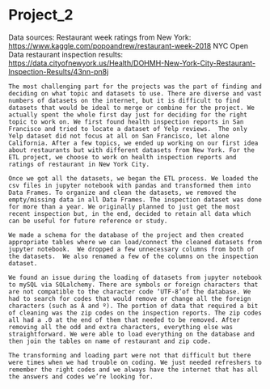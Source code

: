 # Project_2

Data sources:
Restaurant week ratings from New York: https://www.kaggle.com/popoandrew/restaurant-week-2018
NYC Open Data restaurant inspection results: https://data.cityofnewyork.us/Health/DOHMH-New-York-City-Restaurant-Inspection-Results/43nn-pn8j

	The most challenging part for the projects was the part of finding and deciding on what topic and datasets to use. There are diverse and vast numbers of datasets on the internet, but it is difficult to find datasets that would be ideal to merge or combine for the project. We actually spent the whole first day just for deciding for the right topic to work on. We first found health inspection reports in San Francisco and tried to locate a dataset of Yelp reviews.  The only Yelp dataset did not focus at all on San Francisco, let alone California. After a few topics, we ended up working on our first idea about restaurants but with different datasets from New York. For the ETL project, we choose to work on health inspection reports and ratings of restaurant in New York City.

	Once we got all the datasets, we began the ETL process. We loaded the csv files in jupyter notebook with pandas and transformed them into Data Frames. To organize and clean the datasets, we removed the empty/missing data in all Data Frames. The inspection dataset was done for more than a year. We originally planned to just get the most recent inspection but, in the end, decided to retain all data which can be useful for future reference or study. 
	
	We made a schema for the database of the project and then created appropriate tables where we can load/connect the cleaned datasets from jupyter notebook.  We dropped a few unnecessary columns from both of the datasets.  We also renamed a few of the columns on the inspection dataset.
	
	We found an issue during the loading of datasets from jupyter notebook to mySQL via SQLalchemy. There are symbols or foreign characters that are not compatible to the character code ‘UTF-8’of the database. We had to search for codes that would remove or change all the foreign characters (such as Â and º). The portion of data that required a bit of cleaning was the zip codes on the inspection reports. The zip codes all had a .0 at the end of them that needed to be removed. After removing all the odd and extra characters, everything else was straightforward. We were able to load everything on the database and then join the tables on name of restaurant and zip code. 

	The transforming and loading part were not that difficult but there were times when we had trouble on coding. We just needed refreshers to remember the right codes and we always have the internet that has all the answers and codes we’re looking for. 
